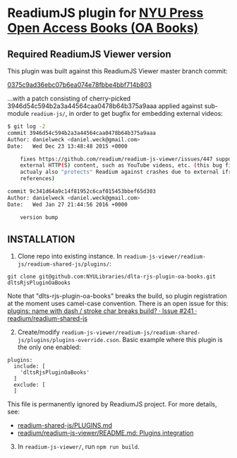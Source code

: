 ReadiumJS plugin for [NYU Press Open Access Books (OA Books)](http://openaccessbooks.nyupress.org/)
=============================================================

## Required ReadiumJS Viewer version

This plugin was built against this ReadiumJS Viewer master branch commit:

[0375c9ad36ebc07b6ea074e78fbbe4bbf714b803](https://github.com/readium/readium-js-viewer/commit/0375c9ad36ebc07b6ea074e78fbbe4bbf714b803)

...with a patch consisting of cherry-picked 3946d54c594b2a3a44564caa0478b64b375a9aaa applied against sub-module `readium-js/`, in order to get bugfix for embedding external videos:

```bash
$ git log -2
commit 3946d54c594b2a3a44564caa0478b64b375a9aaa
Author: danielweck <daniel.weck@gmail.com>
Date:   Wed Dec 23 13:48:48 2015 +0000

    fixes https://github.com/readium/readium-js-viewer/issues/447 support for iframes with
    external HTTP(S) content, such as YouTube videos, etc. (this bug fix
    actualy also "protects" Readium against crashes due to external iframe@src
    references)

commit 9c341d64a9c14f81952c6caf015453bbef65d303
Author: danielweck <daniel.weck@gmail.com>
Date:   Wed Jan 27 21:44:56 2016 +0000

    version bump
```

## INSTALLATION

1) Clone repo into existing instance.  In `readium-js-viewer/readium-js/readium-shared-js/plugins/`:

```Shell
git clone git@github.com:NYULibraries/dlta-rjs-plugin-oa-books.git dltsRjsPluginOaBooks
```

Note that "dlts-rjs-plugin-oa-books" breaks the build, so plugin registration at
the moment uses camel-case convention.  There is an open issue for this:
[
   plugins: name with dash / stroke char breaks build? · Issue #241 · readium/readium-shared-js
](https://github.com/readium/readium-shared-js/issues/241)


2) Create/modify `readium-js-viewer/readium-js/readium-shared-js/plugins/plugins-override.cson`.  Basic example where this plugin is the only one enabled:

```
plugins:
  include: [
    'dltsRjsPluginOaBooks'
  ]
  exclude: [
  ]
```

This file is permanently ignored by ReadiumJS project.  For more details, see:
* [readium-shared-js/PLUGINS.md](https://github.com/readium/readium-shared-js/blob/master/PLUGINS.md)
* [readium/readium-js-viewer/README.md: Plugins integration](https://github.com/readium/readium-js-viewer/blob/master/README.md)

3) In `readium-js-viewer/`, run `npm run build`.

